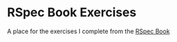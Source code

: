 RSpec Book Exercises
====================
A place for the exercises I complete from the [RSpec Book](http://pragprog.com/book/achbd/the-rspec-book) 
